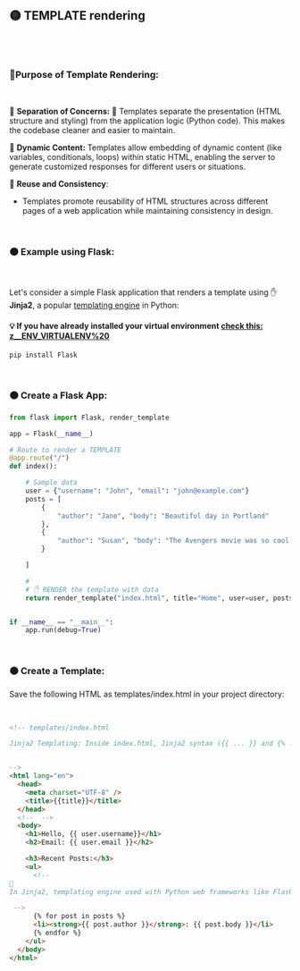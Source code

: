 ## 🟡 TEMPLATE rendering

<br>
<br>

### 🌈Purpose of Template Rendering:

<br>

🔸 **Separation of Concerns:** 💅 Templates separate the presentation (HTML structure and styling) from the application logic (Python code). This makes the codebase cleaner and easier to maintain.

🔸 **Dynamic Content:** Templates allow embedding of dynamic content (like variables, conditionals, loops) within static HTML, enabling the server to generate customized responses for different users or situations.

🔸 **Reuse and Consistency**:

- Templates promote reusability of HTML structures across different pages of a web application while maintaining consistency in design.

<br>

### 🟠 Example using Flask:

<br>

Let's consider a simple Flask application that renders a template using ✋ **Jinja2**, a popular <u>templating engine</u> in Python:

#### 💡 If you have already installed your virtual environment [check this: z\_\_ENV_VIRTUALENV%20](./z__ENV_VIRTUALENV%20.md)

```javascript
pip install Flask

```

<br>

### 🟠 Create a Flask App:

```python
from flask import Flask, render_template

app = Flask(__name__)

# Route to render a TEMPLATE
@app.route("/")
def index():

    # Sample data
    user = {"username": "John", "email": "john@example.com"}
    posts = [
        {
            "author": "Jane", "body": "Beautiful day in Portland"
        },
        {
            "author": "Susan", "body": "The Avengers movie was so cool!"
        }

    ]

    #
    # ✋ RENDER the template with data
    return render_template("index.html", title="Home", user=user, posts=posts)


if __name__ == "__main__":
    app.run(debug=True)

```

<br>

### 🟠 Create a Template:

Save the following HTML as templates/index.html in your project directory:

<br>

```html
<!-- templates/index.html

Jinja2 Templating: Inside index.html, Jinja2 syntax ({{ ... }} and {% ... %}) is used to insert Python variables (title, user.username, user.email, posts) dynamically into the HTML structure. For example, {{ user.username }} inserts the value of user.username into the HTML output.


-->
<html lang="en">
  <head>
    <meta charset="UTF-8" />
    <title>{{title}}</title>
  </head>
  <!--  -->
  <body>
    <h1>Hello, {{ user.username}}</h1>
    <h2>Email: {{ user.email }}</h2>

    <h3>Recent Posts:</h3>
    <ul>
      <!--
🔴
In Jinja2, templating engine used with Python web frameworks like Flask and Django, you write loops using {% for %} and {% endfor %} tags to iterate over lists or other iterable objects like dictionaries.

 -->
      {% for post in posts %}
      <li><strong>{{ post.author }}</strong>: {{ post.body }}</li>
      {% endfor %}
    </ul>
  </body>
</html>
```
